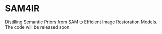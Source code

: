 # SAM4IR
Distilling Semantic Priors from SAM to Efficient Image Restoration Models.
The code will be released soon.
